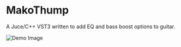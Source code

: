 # MakoThump
A Juce/C++ VST3 written to add EQ and bass boost options to guitar.

![Demo Image](/MakoTump/assets/MDThumpDemo02.png)
